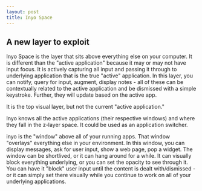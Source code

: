 ```yaml
---
layout: post
title: Inyo Space
---
```


## A new layer to exploit

Inyo Space is the layer that sits above everything else on your computer. It is different than the "active application" because it may or may not have input focus. It is actively capturing all input and passing it through to underlying application that is the true "active" application. In this layer, you can notify, query for input, augment, display notes - all of these can be contextually related to the active application and be dismissed with a simple keystroke. Further, they will update based on the active app.

It is the top visual layer, but not the current "active application."

Inyo knows all the active applications (their respective windows) and where they fall in the z-layer space. It could be used as an application switcher. 

inyo is the "window" above all of your running apps. That window "overlays" everything else in your environment. In this window, you can display messages, ask for user input, show a web page, pop a widget. The window can be shortlived, or it can hang around for a while. It can visually block everything underlying, or you can set the opacity to see through it. You can have it "block" user input until the content is dealt with/dismissed - or it can simply set there visually while you continue to work on all of your underlying applications.
